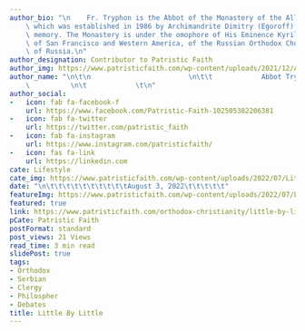 ```yaml
---
author_bio: "\n    Fr. Tryphon is the Abbot of the Monastery of the All-Merciful Saviour,\
    \ which was established in 1986 by Archimandrite Dimitry (Egoroff) of blessed\
    \ memory. The Monastery is under the omophore of His Eminence Kyrill, Archbishop\
    \ of San Francisco and Western America, of the Russian Orthodox Church Outside\
    \ of Russia.\n"
author_designation: Contributor to Patristic Faith
author_img: https://www.patristicfaith.com/wp-content/uploads/2021/12/Abbot-Tryphon-Headshot-150x150.png
author_name: "\n\t\n                        \n\t\t            Abbot Tryphon      \
    \          \n\t            \t\n"
author_social:
-   icon: fab fa-facebook-f
    url: https://www.facebook.com/Patristic-Faith-102505382206381
-   icon: fab fa-twitter
    url: https://twitter.com/patristic_faith
-   icon: fab fa-instagram
    url: https://www.instagram.com/patristicfaith/
-   icon: fas fa-link
    url: https://linkedin.com
cate: Lifestyle
cate_img: https://www.patristicfaith.com/wp-content/uploads/2022/07/Little-By-Little.png
date: "\n\t\t\t\t\t\t\t\t\t\tAugust 3, 2022\t\t\t\t\t"
featureImg: https://www.patristicfaith.com/wp-content/uploads/2022/07/Little-By-Little.png
featured: true
link: https://www.patristicfaith.com/orthodox-christianity/little-by-little/
pCate: Patristic Faith
postFormat: standard
post_views: 21 Views
read_time: 3 min read
slidePost: true
tags:
- Orthodox
- Serbian
- Clergy
- Philospher
- Debates
title: Little By Little
---
```

